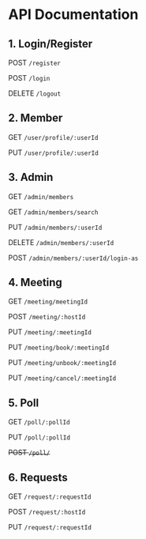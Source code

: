 # API Documentation


## 1. Login/Register

POST `/register`

POST `/login`

DELETE `/logout`

## 2. Member

GET  `/user/profile/:userId`

PUT `/user/profile/:userId`

## 3. Admin

GET `/admin/members`

GET `/admin/members/search`

PUT `/admin/members/:userId`

DELETE `/admin/members/:userId`

POST `/admin/members/:userId/login-as`

## 4. Meeting

GET `/meeting/meetingId`

POST `/meeting/:hostId`

PUT `/meeting/:meetingId`

PUT `/meeting/book/:meetingId`

PUT `/meeting/unbook/:meetingId`

PUT `/meeting/cancel/:meetingId`

## 5. Poll

GET `/poll/:pollId`

PUT `/poll/:pollId`

~~POST `/poll/`~~

## 6. Requests

GET `/request/:requestId`

POST `/request/:hostId`

PUT `/request/:requestId`



